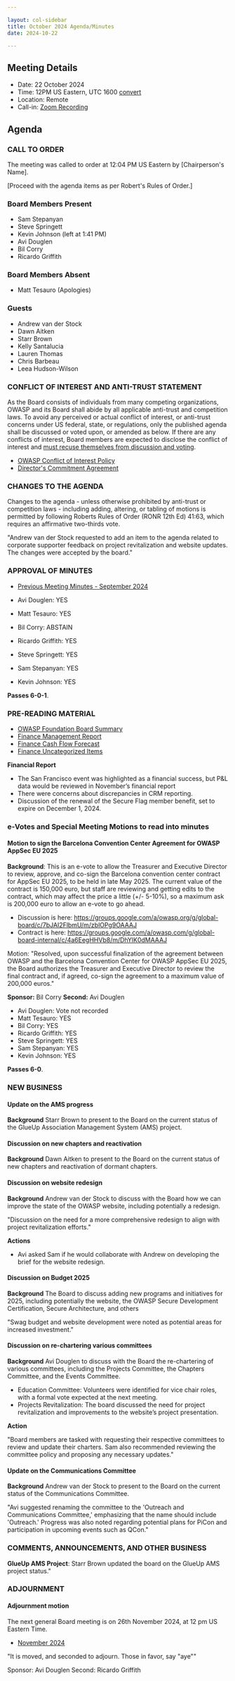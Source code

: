 ```yaml
---

layout: col-sidebar
title: October 2024 Agenda/Minutes
date: 2024-10-22

---
```


## Meeting Details

- Date: 22 October 2024
- Time: 12PM US Eastern, UTC 1600 [convert](https://www.timeanddate.com/worldclock/meetingdetails.html?year=2024&month=10&day=22&hour=16&min=0&sec=0&p1=398&p2=110&p3=197&p4=64&p5=136&p6=179)
- Location: Remote
- Call-in: [Zoom Recording](https://youtu.be/psPQ-hQHAt0)

## Agenda

### CALL TO ORDER
The meeting was called to order at 12:04 PM US Eastern by [Chairperson's Name].

[Proceed with the agenda items as per Robert's Rules of Order.]

### Board Members Present
- Sam Stepanyan
- Steve Springett
- Kevin Johnson (left at 1:41 PM)
- Avi Douglen
- Bil Corry
- Ricardo Griffith

### Board Members Absent
- Matt Tesauro (Apologies)

### Guests
- Andrew van der Stock
- Dawn Aitken
- Starr Brown
- Kelly Santalucia
- Lauren Thomas
- Chris Barbeau
- Leea Hudson-Wilson


### CONFLICT OF INTEREST AND ANTI-TRUST STATEMENT

As the Board consists of individuals from many competing organizations, OWASP and its Board shall abide by all applicable anti-trust and competition laws. To avoid any perceived or actual conflict of interest, or anti-trust concerns under US federal, state, or regulations, only the published agenda shall be discussed or voted upon, or amended as below. If there are any conflicts of interest, Board members are expected to disclose the conflict of interest and [must recuse themselves from discussion and voting](https://owasp.org/www-policy/legal/bylaws#section-702-disclosure-required).

- [OWASP Conflict of Interest Policy](https://owasp.org/www-policy/operational/conflict-of-interest)
- [Director's Commitment Agreement](https://owasp.org/www-policy/legal/directors-committment-agreement)

### CHANGES TO THE AGENDA

Changes to the agenda - unless otherwise prohibited by anti-trust or competition laws - including adding, altering, or tabling of motions is permitted by following Roberts Rules of Order (RONR 12th Ed) 41:63, which requires an affirmative two-thirds vote.

"Andrew van der Stock requested to add an item to the agenda related to corporate supporter feedback on project revitalization and website updates. 
The changes were accepted by the board."

### APPROVAL OF MINUTES

- [Previous Meeting Minutes - September 2024](/www-board/meetings-historical/2024/202409)

- Avi Douglen: YES
- Matt Tesauro: YES
- Bil Corry: ABSTAIN
- Ricardo Griffith: YES
- Steve Springett: YES
- Sam Stepanyan: YES
- Kevin Johnson: YES

**Passes 6-0-1**.

### PRE-READING MATERIAL

- [OWASP Foundation Board Summary](https://docs.google.com/presentation/d/1bNvoG12zArADmVXL0HhCqifsJzxMjDeLWBAXuqjfFno/edit?usp=sharing)
- [Finance Management Report](/www-board/attachments/202409-management-report.pdf)
- [Finance Cash Flow Forecast](/www-board/attachments/202409-statement-of-cash-flow.pdf)
- [Finance Uncategorized Items](/www-board/attachments/202409-uncat-items.xlsx)

**Financial Report**
- The San Francisco event was highlighted as a financial success, but P&L data would be reviewed in November’s financial report
- There were concerns about discrepancies in CRM reporting.
- Discussion of the renewal of the Secure Flag member benefit, set to expire on December 1, 2024.

### e-Votes and Special Meeting Motions to read into minutes

#### Motion to sign the Barcelona Convention Center Agreement for OWASP AppSec EU 2025

**Background**: This is an e-vote to allow the Treasurer and Executive Director to review, approve, and co-sign the Barcelona convention center contract for AppSec EU 2025, to be held in late May 2025. The current value of the contract is 150,000 euro, but staff are reviewing and getting edits to the contract, which may affect the price a little (+/- 5-10%), so a maximum ask is 200,000 euro to allow an e-vote to go ahead.

- Discussion is here: https://groups.google.com/a/owasp.org/g/global-board/c/7bJAI2FlbmU/m/zblOPg9OAAAJ
- Contract is here: https://groups.google.com/a/owasp.com/g/global-board-internal/c/4a6EegHHVb8/m/DhYlK0dMAAAJ

Motion: "Resolved, upon successful finalization of the agreement between OWASP and the Barcelona Convention Center for OWASP AppSec EU 2025, the Board authorizes the Treasurer and Executive Director to review the final contract and, if agreed, co-sign the agreement to a maximum value of 200,000 euros."

**Sponsor:** Bil Corry
**Second:** Avi Douglen

- Avi Douglen: Vote not recorded
- Matt Tesauro: YES
- Bil Corry: YES
- Ricardo Griffith: YES
- Steve Springett: YES
- Sam Stepanyan: YES
- Kevin Johnson: YES

**Passes 6-0**.

### NEW BUSINESS

#### Update on the AMS progress

**Background** Starr Brown to present to the Board on the current status of the GlueUp Association Management System (AMS) project.

#### Discussion on new chapters and reactivation

**Background** Dawn Aitken to present to the Board on the current status of new chapters and reactivation of dormant chapters.

#### Discussion on website redesign

**Background** Andrew van der Stock to discuss with the Board how we can improve the state of the OWASP website, including potentially a redesign.

"Discussion on the need for a more comprehensive redesign to align with project revitalization efforts."

**Actions**
- Avi asked Sam if he would collaborate with Andrew on developing the brief for the website redesign. 

#### Discussion on Budget 2025

**Background** The Board to discuss adding new programs and initiatives for 2025, including potentially the website, the OWASP Secure Development Certification, Secure Architecture, and others

"Swag budget and website development were noted as potential areas for increased investment."

#### Discussion on re-chartering various committees

**Background** Avi Douglen to discuss with the Board the re-chartering of various committees, including the Projects Committee, the Chapters Committee, and the Events Committee.

* Education Committee: Volunteers were identified for vice chair roles, with a formal vote expected at the next meeting.
* Projects Revitalization: The board discussed the need for project revitalization and improvements to the website’s project presentation.

**Action**

"Board members are tasked with requesting their respective committees to review and update their charters. 
Sam also recommended reviewing the committee policy and proposing any necessary updates."

#### Update on the Communications Committee

**Background** Andrew van der Stock to present to the Board on the current status of the Communications Committee.

"Avi suggested renaming the committee to the 'Outreach and Communications Committee,' 
emphasizing that the name should include 'Outreach.' Progress was also noted regarding potential plans for PiCon and
 participation in upcoming events such as QCon."

### COMMENTS, ANNOUNCEMENTS, AND OTHER BUSINESS

**GlueUp AMS Project**: Starr Brown updated the board on the GlueUp AMS project status."

### ADJOURNMENT

#### Adjournment motion

The next general Board meeting is on 26th November 2024, at 12 pm US Eastern Time.

- [November 2024](https://owasp.org/www-board/meetings/202411)

"It is moved, and seconded to adjourn. Those in favor, say "aye""

Sponsor: Avi Douglen
Second: Ricardo Griffith
